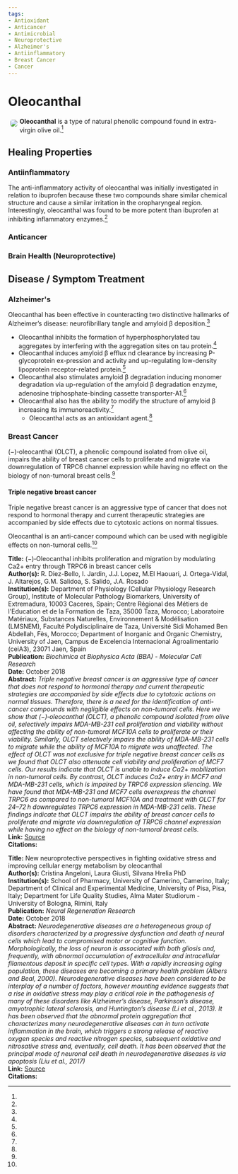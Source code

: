 ```yaml
---
tags:
- Antioxidant
- Anticancer
- Antimicrobial
- Neuroprotective
- Alzheimer's
- Antiinflammatory
- Breast Cancer
- Cancer
---
```

# Oleocanthal

<img src="https://res.cloudinary.com/alchemist-cookbook/image/upload/w_200,f_auto/healing-items/oleocanthal.jpg" style="border-radius: 5px; float:left; margin: 5px;">**Oleocanthal** is a type of natural phenolic compound found in extra-virgin olive oil.[^1]

## Healing Properties

### Antiinflammatory

The anti-inflammatory activity of oleocanthal was initially investigated in relation to ibuprofen because  these two compounds share similar chemical structure and cause a similar irritation in the oropharyngeal region. Interestingly, oleocanthal was found to be more potent than ibuprofen at inhibiting inflammatory enzymes.[^2]

### Anticancer

### Brain Health (Neuroprotective)

## Disease / Symptom Treatment

### Alzheimer's

Oleocanthal has been effective in counteracting two distinctive hallmarks of Alzheimer’s disease:  neurofibrillary  tangle  and  amyloid  β  deposition.[^2]

- Oleocanthal inhibits the formation of hyperphosphorylated tau aggregates by interfering with the aggregation sites on tau protein.[^2]
- Oleocanthal induces amyloid β efflux  nd clearance by increasing P-glycoprotein ex-pression and activity and up-regulating low-density lipoprotein receptor-related protein.[^2]
- Oleocanthal also stimulates amyloid β degradation inducing monomer degradation via up-regulation of the amyloid β  degradation enzyme, adenosine triphosphate-binding cassette transporter-A1.[^2]
- Oleocanthal also has the ability to modify the structure of amyloid β increasing its immunoreactivity.[^2]
    - Oleocanthal acts as an antioxidant agent.[^2]

### Breast Cancer

(−)‑oleocanthal (OLCT), a phenolic compound isolated from olive oil, impairs the ability of breast cancer cells to proliferate and migrate via downregulation of TRPC6 channel expression while having no effect on the biology of non-tumoral breast cells.[^1]

#### Triple negative breast cancer

Triple negative breast cancer is an aggressive type of cancer that does not respond to hormonal therapy and current therapeutic strategies are accompanied by side effects due to cytotoxic actions on normal tissues. 

Oleocanthal is an anti-cancer compound which can be used with negligible effects on non-tumoral cells.[^1]

[^1]:
**Title:** (−)‑Oleocanthal inhibits proliferation and migration by modulating Ca2+ entry through TRPC6 in breast cancer cells<br>**Author(s):** R. Diez-Bello, I. Jardin, J.J. Lopez, M.El Haouari, J. Ortega-Vidal, J. Altarejos, G.M. Salidoa, S. Salido, J.A. Rosado<br>**Institution(s):** Department of Physiology (Cellular Physiology Research Group), Institute of Molecular Pathology Biomarkers, University of Extremadura, 10003 Caceres, Spain; Centre Régional des Métiers de l'Education et de la Formation de Taza, 35000 Taza, Morocco; Laboratoire Matériaux, Substances Naturelles, Environnement & Modélisation (LMSNEM), Faculté Polydisciplinaire de Taza, Université Sidi Mohamed Ben Abdellah, Fès, Morocco; Department of Inorganic and Organic Chemistry, University of Jaen, Campus de Excelencia Internacional Agroalimentario (ceiA3), 23071 Jaen, Spain<br>**Publication:** <i>Biochimica et Biophysica Acta (BBA) - Molecular Cell Research</i><br>**Date:** October 2018<br>**Abstract:** <i>Triple negative breast cancer is an aggressive type of cancer that does not respond to hormonal therapy and current therapeutic strategies are accompanied by side effects due to cytotoxic actions on normal tissues. Therefore, there is a need for the identification of anti-cancer compounds with negligible effects on non-tumoral cells. Here we show that (−)‑oleocanthal (OLCT), a phenolic compound isolated from olive oil, selectively impairs MDA-MB-231 cell proliferation and viability without affecting the ability of non-tumoral MCF10A cells to proliferate or their viability. Similarly, OLCT selectively impairs the ability of MDA-MB-231 cells to migrate while the ability of MCF10A to migrate was unaffected. The effect of OLCT was not exclusive for triple negative breast cancer cells as we found that OLCT also attenuate cell viability and proliferation of MCF7 cells. Our results indicate that OLCT is unable to induce Ca2+ mobilization in non-tumoral cells. By contrast, OLCT induces Ca2+ entry in MCF7 and MDA-MB-231 cells, which is impaired by TRPC6 expression silencing. We have found that MDA-MB-231 and MCF7 cells overexpress the channel TRPC6 as compared to non-tumoral MCF10A and treatment with OLCT for 24–72 h downregulates TRPC6 expression in MDA-MB-231 cells. These findings indicate that OLCT impairs the ability of breast cancer cells to proliferate and migrate via downregulation of TRPC6 channel expression while having no effect on the biology of non-tumoral breast cells.</i><br>**Link:** [Source](https://doi.org/10.1016/j.bbamcr.2018.10.010)<br>**Citations:**   

[^2]: 
**Title:** New neuroprotective perspectives in fighting oxidative stress and improving cellular energy metabolism by oleocanthal<br>**Author(s):** Cristina Angeloni, Laura Giusti, Silvana Hrelia PhD<br>**Institution(s):**  School of Pharmacy, University of Camerino, Camerino, Italy; Department of Clinical and Experimental Medicine, University of Pisa, Pisa, Italy; Department for Life Quality Studies, Alma Mater Studiorum - University of Bologna, Rimini, Italy<br>**Publication:** <i>Neural Regeneration Research</i><br>**Date:** October 2018<br>**Abstract:** <i>Neurodegenerative diseases are a heterogeneous group of disorders characterized by a progressive dysfunction and death of neural cells which lead to compromised motor or cognitive function. Morphologically, the loss of neuron is associated with both gliosis and, frequently, with abnormal accumulation of extracellular and intracellular filamentous deposit in specific cell types. With a rapidly increasing aging population, these diseases are becoming a primary health problem (Albers and Beal, 2000). Neurodegenerative diseases have been considered to be interplay of a number of factors, however mounting evidence suggests that a rise in oxidative stress may play a critical role in the pathogenesis of many of these disorders like Alzheimer’s disease, Parkinson’s disease, amyotrophic lateral sclerosis, and Huntington’s disease (Li et al., 2013). It has been observed that the abnormal protein aggregation that characterizes many neurodegenerative diseases can in turn activate inflammation in the brain, which triggers a strong release of reactive oxygen species and reactive nitrogen species, subsequent oxidative and nitrosative stress and, eventually, cell death. It has been observed that the principal mode of neuronal cell death in neurodegenerative diseases is via apoptosis (Liu et al., 2017)</i><br>**Link:** [Source](http://www.nrronline.org/text.asp?2019/14/7/1217/251327)<br>**Citations:**

<!-- [^1]: 
**Title:** [ ]( )<br>
**Publication:** [ ]( )<br>
**Date:** <br>
**Study Type:** Animal Study, Commentary, Human Study: In Vitro - In Vivo - In Silico, Human: Case Report, Meta Analysis, Review<br>
**Author(s):** <br>
**Institution(s):** <br>
**Abstract:** <br>
[IPFS Link](https://ipfs.io/ipfs/) -->

<!-- <img src="https://res.cloudinary.com/alchemist-cookbook/image/upload/w_200,f_auto/healing-items/acemannan.jpg" style="border-radius: 5px; border-width: 1px; border-color: #c9c9c9; border-style: solid;   display: block; margin-left: auto; margin-right: auto;"> -->